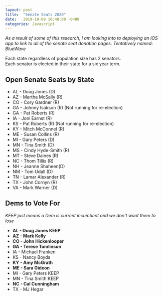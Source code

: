 ```yaml
---
layout: post
title:  "Senate Seats 2020"
date:   2019-10-09 10:48:00 -0400
categories: Javascript
---
```



*As a result of some of this research, I am looking into to deploying an IOS app to link to all of the senate seat donation pages. Tentatively named: BlueWave*

Each state regardless of population size has 2 senators.<br />
Each senator is elected in their state for a six year term.

## Open Senate Seats by State 
* AL - Doug Jones (D)
* AZ - Martha McSally (R)
* CO - Cory Gardner (R)
* GA - Johnny Isakson (R) (Not running for re-election) 
* GA  - Pat Roberts (R)
* IA  - Joni Earnst (R)
* KS - Pat Roberts  (R) (Not running for re-election)
* KY - Mitch McConnel (R)
* ME - Susan Collins  (R)
* MI - Gary Peters (D)
* MN - Tina Smith (D)
* MS - Cindy Hyde-Smith (R)
* MT - Steve Daines (R)
* NC - Thom Tillis (R)
* NH - Jeanne Shaheen(D)
* NM - Tom Udall (D)
* TN - Lamar Alexander (R)
* TX - John Cornyn (R)
* VA - Mark Warner (D)


## Dems to Vote For
*KEEP just means a Dem is current incumbent and we don't want them to lose*
* __AL - Doug Jones  KEEP__
* __AZ - Mark Kelly__
* __CO - John Hickenlooper__
* __GA -  Terese Tomlinson__
* IA - Michael Franken
* KS - Nancy Boyda
* __KY -  Amy McGrath__
* __ME - Sara Gideon__
* MI - Gary Peters KEEP
* MN - Tina Smith KEEP
* __NC - Cal Cunningham__
* TX - MJ Hegar

